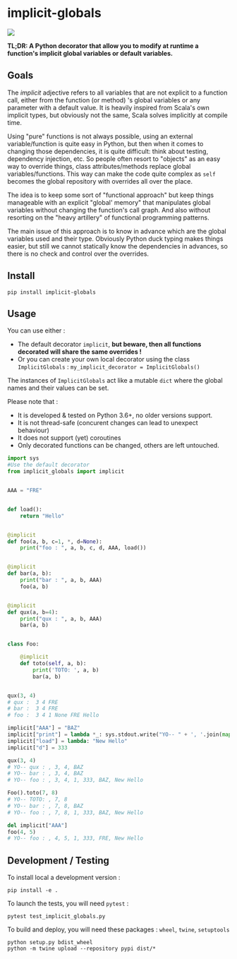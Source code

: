 # implicit-globals
![](https://api.travis-ci.com/sebdevine/implicit_globals.svg?branch=master&status=passed)

**TL;DR: A Python decorator that allow you to modify at runtime a function's 
implicit global variables or default variables.**

## Goals
The _implicit_ adjective refers to all variables that are not explicit to a function call,
either from the function (or method) 's global variables or any parameter with a default value.
It is heavily inspired from Scala's own implicit types, but obviously not the same, Scala solves implicitly at compile time.

Using "pure" functions is not always possible, using an external variable/function is
quite easy in Python, but then when it comes to changing those dependencies, it is quite difficult:
think about testing, dependency injection, etc. So people often resort to "objects" as an easy way to override things, class attributes/methods replace global variables/functions. This way can make the code quite complex as `self` becomes the global repository with overrides all over the place.

The idea is to keep some sort of "functional approach" but keep things manageable with an explicit "global' memory" that manipulates global variables without changing the function's call graph.
And also without resorting on the "heavy artillery" of functional programming patterns.

The main issue of this approach is to know in advance which are the global variables used and their
type. Obviously Python duck typing makes things easier, but still we cannot statically know
the dependencies in advances, so there is no check and control over the overrides.

## Install
```
pip install implicit-globals
```

## Usage

You can use either :
- The default decorator `implicit`, **but beware, then all functions 
decorated will share the same overrides !** 
- Or you can create your own local decorator using the class `ImplicitGlobals` : `my_implicit_decorator = ImplicitGlobals()`

The instances of `ImplicitGlobals` act like a mutable `dict` where the global names and their values can be set. 

Please note that :
- It is developed & tested on Python 3.6+, no older versions support.
- It is not thread-safe (concurent changes can lead to unexpect behaviour)
- It does not support (yet) coroutines
- Only decorated functions can be changed, others are left untouched.  

```python
import sys
#Use the default decorator
from implicit_globals import implicit


AAA = "FRE"


def load():
    return "Hello"


@implicit
def foo(a, b, c=1, *, d=None):
    print("foo : ", a, b, c, d, AAA, load())


@implicit
def bar(a, b):
    print("bar : ", a, b, AAA)
    foo(a, b)


@implicit
def qux(a, b=4):
    print("qux : ", a, b, AAA)
    bar(a, b)


class Foo:

    @implicit
    def toto(self, a, b):
        print('TOTO: ', a, b)
        bar(a, b)


qux(3, 4)
# qux :  3 4 FRE
# bar :  3 4 FRE
# foo :  3 4 1 None FRE Hello

implicit["AAA"] = "BAZ"
implicit["print"] = lambda *_: sys.stdout.write("YO-- " + ', '.join(map(str, _)) + '\n')
implicit["load"] = lambda: "New Hello"
implicit["d"] = 333

qux(3, 4)
# YO-- qux : , 3, 4, BAZ
# YO-- bar : , 3, 4, BAZ
# YO-- foo : , 3, 4, 1, 333, BAZ, New Hello

Foo().toto(7, 8)
# YO-- TOTO: , 7, 8
# YO-- bar : , 7, 8, BAZ
# YO-- foo : , 7, 8, 1, 333, BAZ, New Hello

del implicit["AAA"]
foo(4, 5)
# YO-- foo : , 4, 5, 1, 333, FRE, New Hello
```

## Development / Testing
To install local a development version :
```
pip install -e .
```

To launch the tests, you will need `pytest` :
```
pytest test_implicit_globals.py
```

To build and deploy, you will need these packages : `wheel`, `twine`, `setuptools`
```
python setup.py bdist_wheel
python -m twine upload --repository pypi dist/*
```
